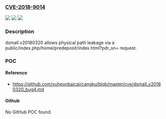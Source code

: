 ### [CVE-2018-9014](https://cve.mitre.org/cgi-bin/cvename.cgi?name=CVE-2018-9014)
![](https://img.shields.io/static/v1?label=Product&message=n%2Fa&color=blue)
![](https://img.shields.io/static/v1?label=Version&message=n%2Fa&color=blue)
![](https://img.shields.io/static/v1?label=Vulnerability&message=n%2Fa&color=brighgreen)

### Description

dsmall v20180320 allows physical path leakage via a public/index.php/home/predeposit/index.html?pdr_sn= request.

### POC

#### Reference
- https://github.com/xuheunbaicai/cangku/blob/master/cve/dsmall_v20180320_bug4.md

#### Github
No GitHub POC found.


